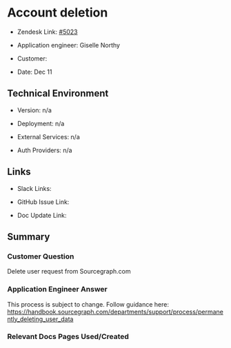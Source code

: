 

# Account deletion <!-- Ticket Title  Hint: include keywords to make it searchable -->



- Zendesk Link: [#5023](https://sourcegraph.zendesk.com/agent/tickets/5023)

- Application engineer: Giselle Northy

- Customer: <!-- Redact if this contains personally identifying information -->

- Date: Dec 11


<!-- Data populated from integration, speak to Ben Gordon or Michael Bali if not working -->

<!-- During Internal team trial, fill missing data manually (we are waiting for all data to sync) -->



## Technical Environment

- Version: n/a

- Deployment: n/a

- External Services: n/a

- Auth Providers: n/a





## Links
<!-- Data for application engineer manual entry -->
- Slack Links:

- GitHub Issue Link:

- Doc Update Link:



## Summary

### Customer Question

Delete user request from Sourcegraph.com


### Application Engineer Answer

This process is subject to change. Follow guidance here: https://handbook.sourcegraph.com/departments/support/process/permanently_deleting_user_data

### Relevant Docs Pages Used/Created


<!-- Once complete, upload a copy to https://github.com/sourcegraph/support-tools-internal/tree/main/resolved-tickets as a .md file -->
<!-- Name the file 5023.md -->
